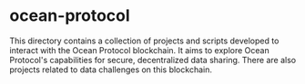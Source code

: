 # ocean-protocol
This directory contains a collection of projects and scripts developed to interact with the Ocean Protocol blockchain. It aims to explore Ocean Protocol's capabilities for secure, decentralized data sharing. There are also projects related to data challenges on this blockchain.
